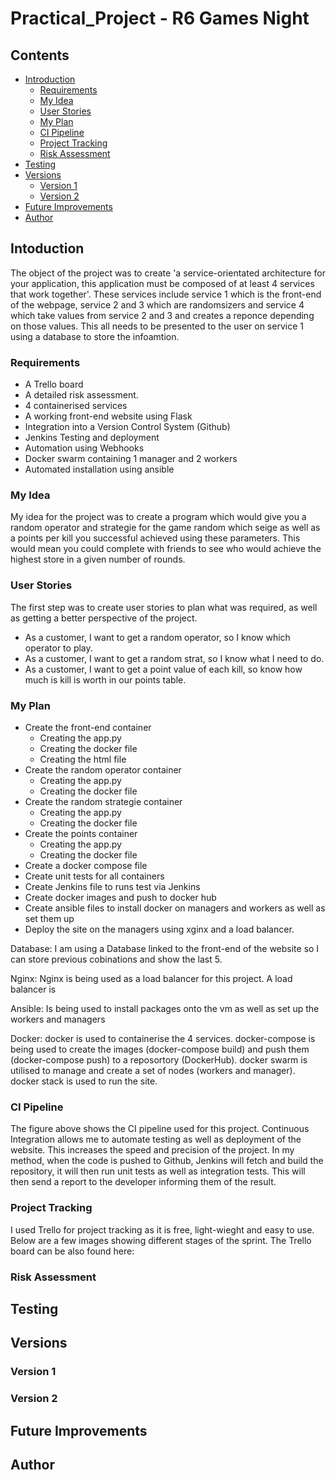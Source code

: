 # Practical_Project - R6 Games Night 

## Contents 
* [Introduction](#Intoduction)
    * [Requirements](#Requirements)
    * [My Idea](#My-Idea)
    * [User Stories](#User-Stories)
    * [My Plan](#My-Plan)
    * [CI Pipeline](#CI-Pipeline)
    * [Project Tracking ](#Project-Tracking )
    * [Risk Assessment](#Risk-Assessment)
* [Testing](#Testing)
* [Versions](#Versions)
    * [Version 1](#Version-1)
    * [Version 2](#Version-2)
* [Future Improvements](#Future-Improvements)
* [Author](#Author)

## Intoduction
The object of the project was to create 'a service-orientated architecture for your application, this application must be composed of at least 4 services that work together'. 
These services include service 1 which is the front-end of the webpage, service 2 and 3 which are randomsizers and service 4 which take values from service 2 and 3 and creates a reponce depending on those values. This all needs to be presented to the user on service 1 using a database to store the infoamtion. 

### Requirements 
* A Trello board
* A detailed risk assessment. 
* 4 containerised services
* A working front-end website using Flask
* Integration into a Version Control System (Github) 
* Jenkins Testing and deployment
* Automation using Webhooks
* Docker swarm containing 1 manager and 2 workers 
* Automated installation using ansible  

### My Idea
My idea for the project was to create a program which would give you a random operator and strategie for the game random which seige as well as a points per kill you successful achieved using these parameters. This would mean you could complete with friends to see who would achieve the highest store in a given number of rounds.  

### User Stories
The first step was to create user stories to plan what was required, as well as getting a better perspective of the project.
* As a customer, I want to get a random operator, so I know which operator to play.
* As a customer, I want to get a random strat, so I know what I need to do.
* As a customer, I want to get a point value of each kill, so know how much is kill is worth in our points table. 

### My Plan 
* Create the front-end container
    * Creating the app.py 
    * Creating the docker file  
    * Creating the html file 
* Create the random operator container
    * Creating the app.py 
    * Creating the docker file  
* Create the random strategie container
    * Creating the app.py 
    * Creating the docker file  
* Create the points container
    * Creating the app.py 
    * Creating the docker file  
* Create a docker compose file 
* Create unit tests for all containers 
* Create Jenkins file to runs test via Jenkins
* Create docker images and push to docker hub
* Create ansible files to install docker on managers and workers as well as set them up 
* Deploy the site on the managers using xginx and a load balancer.

Database:
I am using a Database linked to the front-end of the website so I can store previous cobinations and show the last 5. 

Nginx:
Nginx is being used as a load balancer for this project. A load balancer is 

Ansible:
Is being used to install packages onto the vm as well as set up the workers and managers 

Docker:
docker is used to containerise the 4 services. 
docker-compose is being used to create the images (docker-compose build) and push them (docker-compose push) to a reposortory (DockerHub).
docker swarm is utilised to manage and create a set of nodes (workers and manager).
docker stack is used to run the site.

### CI Pipeline 

The figure above shows the CI pipeline used for this project. Continuous Integration allows me to automate testing as well as deployment of the website. This increases the speed and precision of the project. In my method, when the code is pushed to Github, Jenkins will fetch and build the repository, it will then run unit tests as well as integration tests. This will then send a report to the developer informing them of the result.

### Project Tracking 
I used Trello for project tracking as it is free, light-wieght and easy to use. Below are a few images showing different stages of the sprint. The Trello board can be also found here:

### Risk Assessment 

## Testing 

## Versions 

### Version 1

### Version 2

## Future Improvements 

## Author 